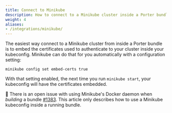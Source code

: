 ```yaml
---
title: Connect to Minikube
description: How to connect to a Minikube cluster inside a Porter bundle.
weight: 4
aliases:
- /integrations/minikube/
---
```


The easiest way connect to a Minikube cluster from inside a Porter bundle is to
embed the certificates used to authenticate to your cluster inside your
kubeconfig. Minikube can do that for you automatically with a configuration
setting:

```
minikube config set embed-certs true
```

With that setting enabled, the next time you run `minikube start`, your
kubeconfig will have the certificates embedded.

🚨 There is an open issue with using Minikube's Docker daemon when _building_ a
bundle [#1383](https://github.com/getporter/porter/issues/1383). This article
only describes how to use a Minikube kubeconfig inside a running bundle.
